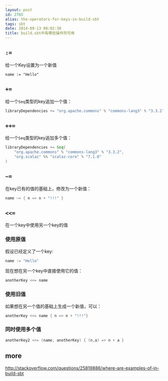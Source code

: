 ```yaml
---
layout: post
id: 2765
alias: the-operators-for-keys-in-build-sbt
tags: sbt
date: 2014-09-13 00:02:30
title: build.sbt中有哪些操作符可用
---
```


## `:=`

给一个Key设置为一个新值

    name := "Hello"

## `+=`

给一个`Seq`类型的key追加一个值：

```scala
libraryDependencies += "org.apache.commons" % "commons-lang3" % "3.3.2"
```

## `++=`

给一个`Seq`类型的key追加多个值：

```scala
libraryDependencies += Seq(
    "org.apache.commons" % "commons-lang3" % "3.3.2",
    "org.scalaz" %% "scalaz-core" % "7.1.0"
)
```


## `~=`

在key已有的值的基础上，修改为一个新值：

```scala
name ~= { n => n + "!!!" }
```

## `<<=`

在一个key中使用另一个key的值

### 使用原值

假设已经定义了一个key:

```scala
name := "Hello" 
```

现在想在另一个key中直接使用它的值：

```scala
anotherKey <<= name
```

### 使用旧值

如果想在另一个值的基础上生成一个新值，可以：

```scala
anotherKey <<= name { n => n + "!!!"}
```

### 同时使用多个值

```scala
anotherKey2 <<= (name, anotherKey) { (n,a) => n + a }
```

## more

http://stackoverflow.com/questions/25819886/where-are-examples-of-in-build-sbt

